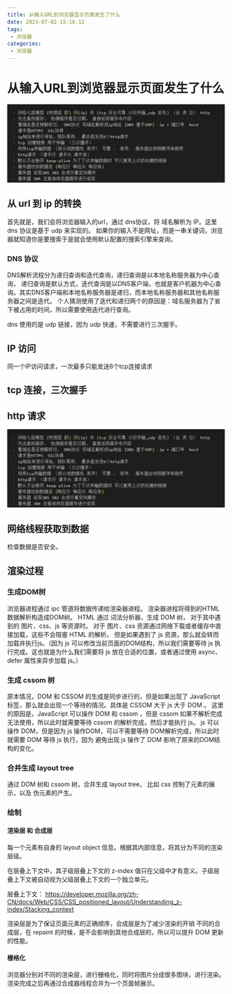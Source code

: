 ```yaml
---
title: 从输入URL到浏览器显示页面发生了什么
date: 2023-07-02 15:16:12
tags:
 - 浏览器
categories:
 - 浏览器
---
```



# 从输入URL到浏览器显示页面发生了什么

![Alt text](./%E4%BB%8E%E8%BE%93%E5%85%A5URL%E5%88%B0%E6%B5%8F%E8%A7%88%E5%99%A8%E6%98%BE%E7%A4%BA%E9%A1%B5%E9%9D%A2%E5%8F%91%E7%94%9F%E4%BA%86%E4%BB%80%E4%B9%88/image.png)

## 从 url 到 ip 的转换

首先就是，我们会将浏览器输入的url，通过 dns协议，将 域名解析为 IP。这里 dns 协议是基于 udp 来实现的。
如果你的输入不是网址，而是一串关键词，浏览器就知道你是要搜索于是就会使用默认配置的搜索引擎来查询。

### DNS 协议

DNS解析流程分为递归查询和迭代查询，递归查询是以本地名称服务器为中心查询， 递归查询是默认方式，迭代查询是以DNS客户端，也就是客户机器为中心查询。其实DNS客户端和本地名称服务器是递归，而本地名称服务器和其他名称服务器之间是迭代。
个人猜测使用了迭代和递归两个的原因是：域名服务器为了省下被占用的时间，所以需要使用迭代进行查询。

dns 使用的是 udp 链接，因为 udp 快速，不需要进行三次握手。


## IP 访问

同一个IP访问请求，一次最多只能发送6个tcp连接请求


## tcp 连接，三次握手



## http 请求


![Alt text](./%E4%BB%8E%E8%BE%93%E5%85%A5URL%E5%88%B0%E6%B5%8F%E8%A7%88%E5%99%A8%E6%98%BE%E7%A4%BA%E9%A1%B5%E9%9D%A2%E5%8F%91%E7%94%9F%E4%BA%86%E4%BB%80%E4%B9%88/image.png)



## 网络线程获取到数据

检查数据是否安全。



## 渲染过程

### 生成DOM树

浏览器进程通过 ipc 管道将数据传递给渲染器进程。
渲染器进程将得到的HTML数据解析构造成DOM树。
HTML 通过 词法分析器，生成 DOM 树，
对于其中遇到的 图片、css、js 等资源时。
对于 图片、css 资源通过网络下载或者缓存中直接加载，这些不会阻塞 HTML 的解析。
但是如果遇到了 js 资源，那么就会转而加载并执行js。（因为 js 可以修改当前页面的DOM结构，所以我们需要等待 js 执行完成。这也就是为什么我们需要将 js 放在合适的位置，或者通过使用 async、defer 属性来异步加载 js。）




### 生成 cssom 树

原本情况，DOM 和 CSSOM 的生成是同步进行的，但是如果出现了 JavaScript 标签，那么就会出现一个等待的情况。具体是 CSSOM 大于 js 大于 DOM 。
这里的原因是，JavaScript 可以操作 DOM 和 cssom ，但是 cssom 如果不解析完成无法使用，所以此时就需要等待 cssom 的解析完成，然后才能执行 js。 js 可以操作 DOM，但是因为 js 操作DOM，可以不需要等待 DOM解析完成，所以此时就需要 DOM 等待 js 执行，因为 避免出现 js 操作了 DOM 影响了原来的DOM结构的变化。



### 合并生成 layout tree

通过 DOM 树和 cssom  树，合并生成 layout tree，
比如 css 控制了元素的展示，以及 伪元素的产生。


### 绘制

#### 渲染层 和 合成层

每一个元素有自身的 layout object 信息。根据其内部信息，将其分为不同的渲染层级。

在层叠上下文中，其子级层叠上下文的 z-index 值只在父级中才有意义。子级层叠上下文被自动视为父级层叠上下文的一个独立单元。

层叠上下文：
https://developer.mozilla.org/zh-CN/docs/Web/CSS/CSS_positioned_layout/Understanding_z-index/Stacking_context


渲染层是为了保证页面元素的正确顺序，合成层是为了减少渲染的开销
不同的合成层，在 repaint 的时候，是不会影响到其他合成层的，所以可以提升 DOM 更新的性能。


#### 栅格化

浏览器分别对不同的渲染层，进行栅格化，同时将图片分成很多图块，进行渲染。渲染完成之后再通过合成器线程合并为一个页面帧展示。